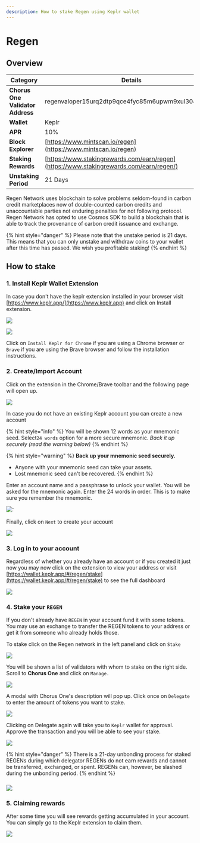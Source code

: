 ```yaml
---
description: How to stake Regen using Keplr wallet
---
```


# Regen

## Overview

| Category                         | Details                                                                                 |
| -------------------------------- | --------------------------------------------------------------------------------------- |
| **Chorus One Validator Address** | regenvaloper15urq2dtp9qce4fyc85m6upwm9xul3049l7gjdc                                     |
| **Wallet**                       | Keplr                                                                                   |
| **APR**                          | 10%                                                                                     |
| **Block Explorer**               | [https://www.mintscan.io/regen](https://www.mintscan.io/regen)                          |
| **Staking Rewards**              | [https://www.stakingrewards.com/earn/regen](https://www.stakingrewards.com/earn/regen/) |
| **Unstaking Period**             | 21 Days                                                                                 |

Regen Network uses blockchain to solve problems seldom-found in carbon credit marketplaces now of double-counted carbon credits and unaccountable parties not enduring penalties for not following protocol. Regen Network has opted to use Cosmos SDK to build a blockchain that is able to track the provenance of carbon credit issuance and exchange.

{% hint style="danger" %}
Please note that the unstake period is 21 days. This means that you can only unstake and withdraw coins to your wallet after this time has passed. We wish you profitable staking!
{% endhint %}

## How to stake

### 1. Install Keplr Wallet Extension

In case you don't have the keplr extension installed in your browser visit [https://www.keplr.app/](https://www.keplr.app) and click on Install extension.&#x20;

![](<../.gitbook/assets/image (70) (1) (1) (1) (1) (1) (1) (1).png>)

![](<../.gitbook/assets/image (25).png>)

Click on `Install Keplr for Chrome` if you are using a Chrome browser or `Brave` if you are using the Brave browser and follow the installation instructions.

### 2. Create/Import Account

Click on the extension in the Chrome/Brave toolbar and the following page will open up.

![](<../.gitbook/assets/image (26).png>)

In case you do not have an existing Keplr account you can create a new account

{% hint style="info" %}
You will be shown 12 words as your mnemonic seed. Select`24 words` option for a more secure mnemonic. _Back it up securely (read the warning below)_
{% endhint %}

{% hint style="warning" %}
**Back up your mnemonic seed securely.**&#x20;

* Anyone with your mnemonic seed can take your assets.&#x20;
* Lost mnemonic seed can't be recovered.
{% endhint %}

Enter an account name and a passphrase to unlock your wallet. You will be asked for the mnemonic again. Enter the 24 words in order. This is to make sure you remember the mnemonic.

![](<../.gitbook/assets/image (50) (1) (1) (1) (1).png>)\`

Finally, click on `Next` to create your account

![](<../.gitbook/assets/image (55) (1) (1) (1) (1) (1).png>)

### 3. Log in to your account

Regardless of whether you already have an account or if you created it just now you may now click on the extension to view your address or visit [https://wallet.keplr.app/#/regen/stake](https://wallet.keplr.app/#/regen/stake) to see the full dashboard

![](<../.gitbook/assets/image (71) (1) (1) (1).png>)

### 4. Stake your `REGEN`

If you don't already have `REGEN` in your account fund it with some tokens. You may use an exchange to transfer the REGEN tokens to your address or get it from someone who already holds those.

To stake click on the Regen network in the left panel and click on `Stake`&#x20;

![](../.gitbook/assets/stake.png)

You will be shown a list of validators with whom to stake on the right side. Scroll to **Chorus One** and click on `Manage.`

![](../.gitbook/assets/validator.png)

A modal with Chorus One's description will pop up. Click once on `Delegate` to enter the amount of tokens you want to stake.&#x20;

![](../.gitbook/assets/delegate-1.png)

Clicking on Delegate again will take you to `Keplr` wallet for approval. Approve the transaction and you will be able to see your stake.

![](../.gitbook/assets/delegate-2.png)

{% hint style="danger" %}
There is a 21-day unbonding process for staked REGENs during which delegator REGENs do not earn rewards and cannot be transferred, exchanged, or spent. REGENs can, however, be slashed during the unbonding period.
{% endhint %}

### ![](<../.gitbook/assets/image (56).png>)

### 5. Claiming rewards

After some time you will see rewards getting accumulated in your account. You can simply go to the Keplr extension to claim them.

![](../.gitbook/assets/claim.png)

